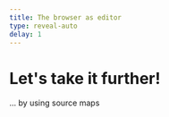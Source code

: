 ```yaml
---
title: The browser as editor
type: reveal-auto
delay: 1
---
```


# Let's take it further!

... by using source maps